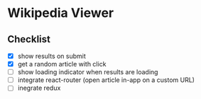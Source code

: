 # Wikipedia Viewer

Checklist
---

- [x] show results on submit
- [x] get a random article with click
- [ ] show loading indicator when results are loading
- [ ] integrate react-router (open article in-app on a custom URL)
- [ ] inegrate redux